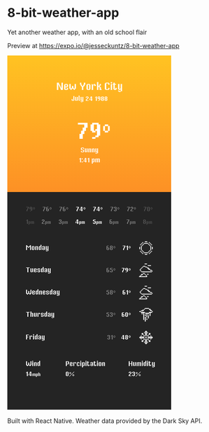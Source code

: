 # 8-bit-weather-app
Yet another weather app, with an old school flair

Preview at https://expo.io/@jesseckuntz/8-bit-weather-app

![GitHub Logo](./assets/preview.png)

Built with React Native. Weather data provided by the Dark Sky API.




